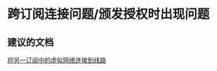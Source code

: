<properties
    pageTitle="cross-subscription connectivity issues/trouble issuing authorizations"
    description="跨订阅连接问题/颁发授权时出现问题"
    service="microsoft.network"
    resource="expressroutecircuits"
    authors="aashu"
    displayOrder=""
    selfHelpType="generic"
    supportTopicIds="32539962"
    resourceTags=""
    productPesIds="15480"
    cloudEnvironments="public"
/>


# 跨订阅连接问题/颁发授权时出现问题


## **建议的文档**
[将另一订阅中的虚拟网络连接到线路](https://azure.microsoft.com/documentation/articles/expressroute-howto-linkvnet-arm/#connect-a-virtual-network-in-a-different-subscription-to-a-circuit)



<!--HONumber=Jul16_HO4-->


